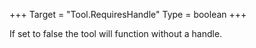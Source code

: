 +++
Target = "Tool.RequiresHandle"
Type = boolean
+++

If set to false the tool will function without a handle.